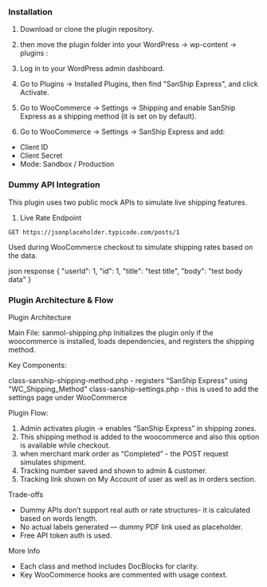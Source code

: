### Installation

1. Download or clone the plugin repository.

2. then move the plugin folder into your WordPress -> wp-content -> plugins :

3. Log in to your WordPress admin dashboard.

4. Go to Plugins → Installed Plugins, then find "SanShip Express", and click Activate.

5. Go to WooCommerce → Settings → Shipping and enable SanShip Express as a shipping method (it is set on by default).

6. Go to WooCommerce → Settings → SanShip Express and add:
- Client ID
- Client Secret
- Mode: Sandbox / Production


### Dummy API Integration

This plugin uses two public mock APIs to simulate live shipping features.

1. Live Rate Endpoint

`GET https://jsonplaceholder.typicode.com/posts/1`

Used during WooCommerce checkout to simulate shipping rates based on the data.

json response
{
  "userId": 1,
  "id": 1,
  "title": "test title",
  "body": "test body data"
}


### Plugin Architecture & Flow
Plugin Architecture

Main File: sanmol-shipping.php 
Initializes the plugin only if the woocommerce is installed, loads dependencies, and registers the shipping method.

Key Components:

class-sanship-shipping-method.php - registers “SanShip Express” using "WC_Shipping_Method"
class-sanship-settings.php - this is used to add the settings page under WooCommerce

Plugin Flow:

1. Admin activates plugin → enables “SanShip Express” in shipping zones.
2. This shipping method is added to the woocommerce and also this option is available while checkout.
3. when merchant mark order as “Completed” - the POST request simulates shipment.
4. Tracking number saved and shown to admin & customer.
5. Tracking link shown on My Account of user as well as in orders section.

Trade-offs

- Dummy APIs don’t support real auth or rate structures- it is calculated based on words length.
- No actual labels generated — dummy PDF link used as placeholder.
- Free API token auth is used.

More Info
- Each class and method includes DocBlocks for clarity.
- Key WooCommerce hooks are commented with usage context.
